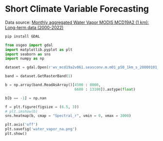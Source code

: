 # Short Climate Variable Forecasting

Data source: [Monthly aggregated Water Vapor MODIS MCD19A2 (1 km): Long-term data (2000-2022)](https://doi.org/10.5281/zenodo.8193024)

```python
pip install GDAL
```

```python
from osgeo import gdal
import matplotlib.pyplot as plt
import seaborn as sns
import numpy as np

dataset = gdal.Open(r'wv_mcd19a2v061.seasconv.m.m01_p50_1km_s_20000101_20221231_go_epsg.4326_v20230619.tif')

band = dataset.GetRasterBand(1)

b = np.array(band.ReadAsArray()[4500 : 8000,
                                6600 : 13100]).astype(float)

b[b == -1] = np.nan

f = plt.figure(figsize = (6.5, 3))
# plt.imshow(b)
sns.heatmap(b, cmap = "Spectral_r", vmin = 0, vmax = 3000)

plt.axis('off')
plt.savefig('water_vapor_na.png')
plt.show()
```
